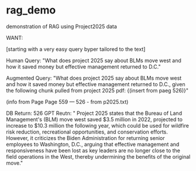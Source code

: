 # rag_demo
demonstration of RAG using Project2025 data

WANT:

[starting with a very easy query byper tailored to the text]

Human Query: "What does project 2025 say about BLMs move west and how it saved money but effective management returned to D.C."

Augmented Query: "What does project 2025 say about BLMs move west and how it saved money but effective management returned to D.C., given the following chunk pulled from project 2025 pdf: {(insert from paeg 526)}"

(info from Page Page 559 — 526 - from p2025.txt)

DB Return: 526
GPT Reutn: " Project 2025 states that the Bureau of Land Management's (BLM) move west saved $3.5 million in 2022, projected to increase to $10.3 million the following year, which could be used for wildfire risk reduction, recreational opportunities, and conservation efforts. However, it criticizes the Biden Administration for returning senior employees to Washington, D.C., arguing that effective management and responsiveness have been lost as key leaders are no longer close to the field operations in the West, thereby undermining the benefits of the original move."

